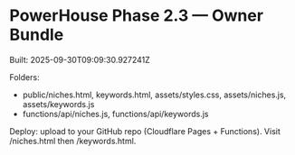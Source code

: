 # PowerHouse Phase 2.3 — Owner Bundle
Built: 2025-09-30T09:09:30.927241Z

Folders:
- public/niches.html, keywords.html, assets/styles.css, assets/niches.js, assets/keywords.js
- functions/api/niches.js, functions/api/keywords.js

Deploy: upload to your GitHub repo (Cloudflare Pages + Functions). Visit /niches.html then /keywords.html.
